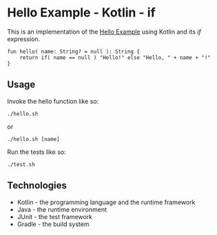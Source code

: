# Hello Example - Kotlin - if

This is an implementation of the [Hello Example](../../README.md) using Kotlin and its *if* expression.

```
fun hello( name: String? = null ): String {
    return if( name == null ) "Hello!" else "Hello, " + name + "!"
}
```

## Usage

Invoke the hello function like so:

```
./hello.sh
```

or

```
./hello.sh [name]
```

Run the tests like so:

```
./test.sh
```

## Technologies

* Kotlin - the programming language and the runtime framework
* Java - the runtime environment
* JUnit - the test framework
* Gradle - the build system
